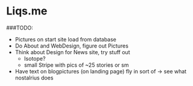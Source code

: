 # Liqs.me

###TODO: 

- Pictures on start site load from database
- Do About and WebDesign, figure out Pictures
- Think about Design for News site, try stuff out
  - Isotope?
  - small Stripe with pics of ~25 stories or sm
- Have text on blogpictures (on landing page) fly in sort of -> see what nostalrius does
